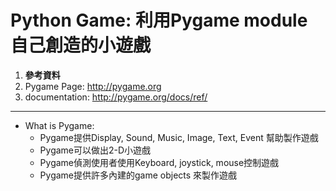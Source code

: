 # Python Game: 利用Pygame module 自己創造的小遊戲
  
1. **參考資料**
  1. Pygame Page: http://pygame.org
  2. documentation: http://pygame.org/docs/ref/
------

* What is Pygame:
  * Pygame提供Display, Sound, Music, Image, Text, Event 幫助製作遊戲
  * Pygame可以做出2-D小遊戲
  * Pygame偵測使用者使用Keyboard, joystick, mouse控制遊戲
  * Pygame提供許多內建的game objects 來製作遊戲
